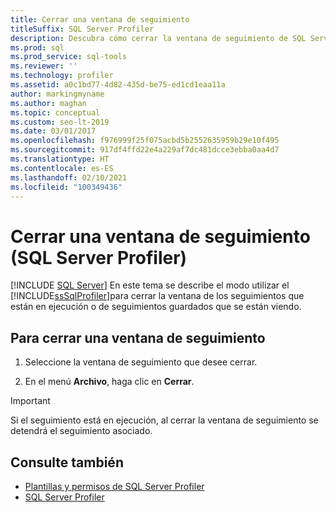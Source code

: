 ```yaml
---
title: Cerrar una ventana de seguimiento
titleSuffix: SQL Server Profiler
description: Descubra cómo cerrar la ventana de seguimiento de SQL Server Profiler que captura los datos de evento. Obtenga información acerca de cómo cerrarla durante el seguimiento o después de que haya finalizado.
ms.prod: sql
ms.prod_service: sql-tools
ms.reviewer: ''
ms.technology: profiler
ms.assetid: a0c1bd77-4d82-435d-be75-ed1cd1eaa11a
author: markingmyname
ms.author: maghan
ms.topic: conceptual
ms.custom: seo-lt-2019
ms.date: 03/01/2017
ms.openlocfilehash: f976999f25f075acbd5b2552635959b29e10f495
ms.sourcegitcommit: 917df4ffd22e4a229af7dc481dcce3ebba0aa4d7
ms.translationtype: HT
ms.contentlocale: es-ES
ms.lasthandoff: 02/10/2021
ms.locfileid: "100349436"
---
```

# <a name="close-a-trace-window-sql-server-profiler"></a>Cerrar una ventana de seguimiento (SQL Server Profiler)

 [!INCLUDE [SQL Server](../../includes/applies-to-version/sqlserver.md)]
  En este tema se describe el modo utilizar el [!INCLUDE[ssSqlProfiler](../../includes/sssqlprofiler-md.md)]para cerrar la ventana de los seguimientos que están en ejecución o de seguimientos guardados que se están viendo.  
  
## <a name="to-close-a-trace-window"></a>Para cerrar una ventana de seguimiento
  
1. Seleccione la ventana de seguimiento que desee cerrar.  
  
2. En el menú **Archivo**, haga clic en **Cerrar**.  
  
> [!IMPORTANT]  
> Si el seguimiento está en ejecución, al cerrar la ventana de seguimiento se detendrá el seguimiento asociado.  
  
## <a name="see-also"></a>Consulte también

- [Plantillas y permisos de SQL Server Profiler](../../tools/sql-server-profiler/sql-server-profiler-templates-and-permissions.md)
- [SQL Server Profiler](../../tools/sql-server-profiler/sql-server-profiler.md)
